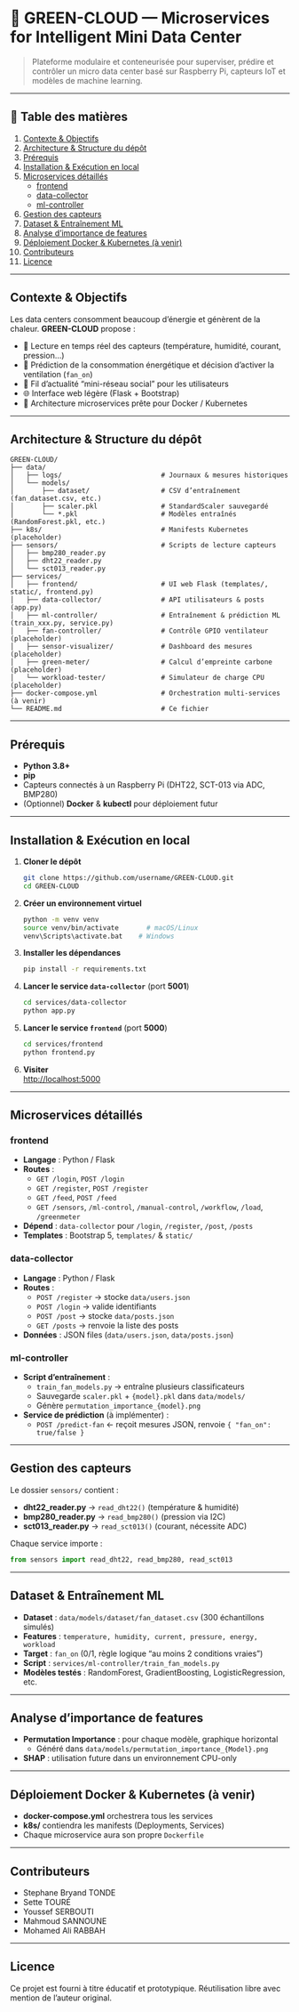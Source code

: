 # 🌱 GREEN-CLOUD — Microservices for Intelligent Mini Data Center

> Plateforme modulaire et conteneurisée pour superviser, prédire et contrôler un micro data center basé sur Raspberry Pi, capteurs IoT et modèles de machine learning.

---

## 🚀 Table des matières

1. [Contexte & Objectifs](#contexte--objectifs)  
2. [Architecture & Structure du dépôt](#architecture--structure-du-dépôt)  
3. [Prérequis](#prérequis)  
4. [Installation & Exécution en local](#installation--exécution-en-local)  
5. [Microservices détaillés](#microservices-détaillés)  
   - [frontend](#frontend)  
   - [data-collector](#data-collector)  
   - [ml-controller](#ml-controller)  
6. [Gestion des capteurs](#gestion-des-capteurs)  
7. [Dataset & Entraînement ML](#dataset--entraînement-ml)  
8. [Analyse d’importance de features](#analyse-dimportance-de-features)  
9. [Déploiement Docker & Kubernetes (à venir)](#déploiement-docker--kubernetes-à-venir)  
10. [Contributeurs](#contributeurs)  
11. [Licence](#licence)  

---

## Contexte & Objectifs

Les data centers consomment beaucoup d’énergie et génèrent de la chaleur. **GREEN-CLOUD** propose :

- 📡 Lecture en temps réel des capteurs (température, humidité, courant, pression…)  
- 🤖 Prédiction de la consommation énergétique et décision d’activer la ventilation (`fan_on`)  
- 💬 Fil d’actualité “mini-réseau social” pour les utilisateurs  
- 🌐 Interface web légère (Flask + Bootstrap)  
- 🐳 Architecture microservices prête pour Docker / Kubernetes  

---

## Architecture & Structure du dépôt

```
GREEN-CLOUD/
├── data/
│   ├── logs/                         # Journaux & mesures historiques
│   └── models/
│       ├── dataset/                  # CSV d’entraînement (fan_dataset.csv, etc.)
│       ├── scaler.pkl                # StandardScaler sauvegardé
│       └── *.pkl                     # Modèles entraînés (RandomForest.pkl, etc.)
├── k8s/                              # Manifests Kubernetes (placeholder)
├── sensors/                          # Scripts de lecture capteurs
│   ├── bmp280_reader.py
│   ├── dht22_reader.py
│   └── sct013_reader.py
├── services/
│   ├── frontend/                     # UI web Flask (templates/, static/, frontend.py)
│   ├── data-collector/               # API utilisateurs & posts (app.py)
│   ├── ml-controller/                # Entraînement & prédiction ML (train_xxx.py, service.py)
│   ├── fan-controller/               # Contrôle GPIO ventilateur (placeholder)
│   ├── sensor-visualizer/            # Dashboard des mesures (placeholder)
│   ├── green-meter/                  # Calcul d’empreinte carbone (placeholder)
│   └── workload-tester/              # Simulateur de charge CPU (placeholder)
├── docker-compose.yml                # Orchestration multi-services (à venir)
└── README.md                         # Ce fichier
```

---

## Prérequis

- **Python 3.8+**  
- **pip**  
- Capteurs connectés à un Raspberry Pi (DHT22, SCT-013 via ADC, BMP280)  
- (Optionnel) **Docker** & **kubectl** pour déploiement futur  

---

## Installation & Exécution en local

1. **Cloner le dépôt**  
   ```bash
   git clone https://github.com/username/GREEN-CLOUD.git
   cd GREEN-CLOUD
   ```

2. **Créer un environnement virtuel**  
   ```bash
   python -m venv venv
   source venv/bin/activate       # macOS/Linux
   venv\Scripts\activate.bat    # Windows
   ```

3. **Installer les dépendances**  
   ```bash
   pip install -r requirements.txt
   ```

4. **Lancer le service `data-collector`** (port **5001**)  
   ```bash
   cd services/data-collector
   python app.py
   ```

5. **Lancer le service `frontend`** (port **5000**)  
   ```bash
   cd services/frontend
   python frontend.py
   ```

6. **Visiter**  
   [http://localhost:5000](http://localhost:5000)  

---

## Microservices détaillés

### frontend

- **Langage** : Python / Flask  
- **Routes** :  
  - `GET /login`, `POST /login`  
  - `GET /register`, `POST /register`  
  - `GET /feed`, `POST /feed`  
  - `GET /sensors`, `/ml-control`, `/manual-control`, `/workflow`, `/load`, `/greenmeter`  
- **Dépend** : `data-collector` pour `/login`, `/register`, `/post`, `/posts`  
- **Templates** : Bootstrap 5, `templates/` & `static/`  

### data-collector

- **Langage** : Python / Flask  
- **Routes** :  
  - `POST /register` → stocke `data/users.json`  
  - `POST /login` → valide identifiants  
  - `POST /post` → stocke `data/posts.json`  
  - `GET /posts` → renvoie la liste des posts  
- **Données** : JSON files (`data/users.json`, `data/posts.json`)  

### ml-controller

- **Script d’entraînement** :  
  - `train_fan_models.py` → entraîne plusieurs classificateurs  
  - Sauvegarde `scaler.pkl` + `{model}.pkl` dans `data/models/`  
  - Génère `permutation_importance_{model}.png`  
- **Service de prédiction** (à implémenter) :  
  - `POST /predict-fan` ← reçoit mesures JSON, renvoie `{ "fan_on": true/false }`  

---

## Gestion des capteurs

Le dossier `sensors/` contient :
- **dht22_reader.py** → `read_dht22()` (température & humidité)  
- **bmp280_reader.py** → `read_bmp280()` (pression via I2C)  
- **sct013_reader.py** → `read_sct013()` (courant, nécessite ADC)  

Chaque service importe :
```python
from sensors import read_dht22, read_bmp280, read_sct013
```

---

## Dataset & Entraînement ML

- **Dataset** : `data/models/dataset/fan_dataset.csv` (300 échantillons simulés)  
- **Features** : `temperature, humidity, current, pressure, energy, workload`  
- **Target** : `fan_on` (0/1, règle logique “au moins 2 conditions vraies”)  
- **Script** : `services/ml-controller/train_fan_models.py`  
- **Modèles testés** : RandomForest, GradientBoosting, LogisticRegression, etc.  

---

## Analyse d’importance de features

- **Permutation Importance** : pour chaque modèle, graphique horizontal  
  - Généré dans `data/models/permutation_importance_{Model}.png`  
- **SHAP** : utilisation future dans un environnement CPU-only  

---

## Déploiement Docker & Kubernetes (à venir)

- **docker-compose.yml** orchestrera tous les services  
- **k8s/** contiendra les manifests (Deployments, Services)  
- Chaque microservice aura son propre `Dockerfile`  

---

## Contributeurs
- Stephane Bryand TONDE
- Sette TOURÉ  
- Youssef SERBOUTI  
- Mahmoud SANNOUNE  
- Mohamed Ali RABBAH  

---

## Licence

Ce projet est fourni à titre éducatif et prototypique. Réutilisation libre avec mention de l’auteur original.


